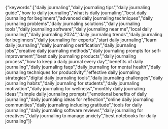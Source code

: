 {"keywords":["daily journaling","daily journaling tips","daily journaling guide","how to daily journaling","what is daily journaling","best daily journaling for beginners","advanced daily journaling techniques","daily journaling problems","daily journaling solutions","daily journaling tools","daily journaling software","daily journaling near me","local daily journaling","daily journaling 2024","daily journaling trends","daily journaling for beginners","daily journaling for experts","start daily journaling","learn daily journaling","daily journaling certification","daily journaling jobs","creative daily journaling methods","daily journaling prompts for self-improvement","best daily journaling products","daily journaling process","how to keep a daily journal every day","benefits of daily journaling","daily journaling faqs","daily journaling for mental health","daily journaling techniques for productivity","effective daily journaling strategies","digital daily journaling tools","daily journaling challenges","daily journaling habits","daily journaling for students","daily journaling motivation","daily journaling for wellness","monthly daily journaling ideas","simple daily journaling prompts","emotional benefits of daily journaling","daily journaling ideas for reflection","online daily journaling communities","daily journaling including gratitude","tools for daily journaling","daily journaling software reviews","daily journaling for creatives","daily journaling to manage anxiety","best notebooks for daily journaling"]}